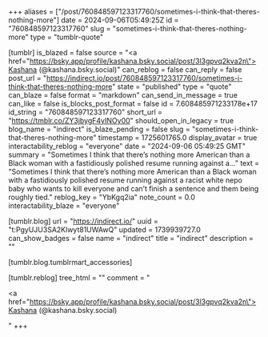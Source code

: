 +++
aliases = ["/post/760848597123317760/sometimes-i-think-that-theres-nothing-more"]
date = 2024-09-06T05:49:25Z
id = "760848597123317760"
slug = "sometimes-i-think-that-theres-nothing-more"
type = "tumblr-quote"

[tumblr]
is_blazed = false
source = "<a href=\"https://bsky.app/profile/kashana.bsky.social/post/3l3gpvq2kva2n\">Kashana (@kashana.bsky.social)</a>"
can_reblog = false
can_reply = false
post_url = "https://indirect.io/post/760848597123317760/sometimes-i-think-that-theres-nothing-more"
state = "published"
type = "quote"
can_blaze = false
format = "markdown"
can_send_in_message = true
can_like = false
is_blocks_post_format = false
id = 7.608485971233178e+17
id_string = "760848597123317760"
short_url = "https://tmblr.co/ZY3jbygF4yINOy00"
should_open_in_legacy = true
blog_name = "indirect"
is_blaze_pending = false
slug = "sometimes-i-think-that-theres-nothing-more"
timestamp = 1725601765.0
display_avatar = true
interactability_reblog = "everyone"
date = "2024-09-06 05:49:25 GMT"
summary = "Sometimes I think that there’s nothing more American than a Black woman with a fastidiously polished resume running against a..."
text = "Sometimes I think that there’s nothing more American than a Black woman with a fastidiously polished resume running against a racist white nepo baby who wants to kill everyone and can’t finish a sentence and them being roughly tied."
reblog_key = "YbKgq2ia"
note_count = 0.0
interactability_blaze = "everyone"

[tumblr.blog]
url = "https://indirect.io/"
uuid = "t:PgyUJU3SA2Klwyt81UWAwQ"
updated = 1739939727.0
can_show_badges = false
name = "indirect"
title = "indirect"
description = ""

[tumblr.blog.tumblrmart_accessories]

[tumblr.reblog]
tree_html = ""
comment = "<p><a href=\"https://bsky.app/profile/kashana.bsky.social/post/3l3gpvq2kva2n\">Kashana (@kashana.bsky.social)</a></p>"
+++
